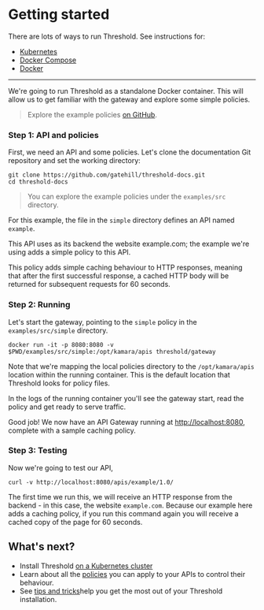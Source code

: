 Getting started
===============

There are lots of ways to run Threshold. See instructions for:

* [Kubernetes](kubernetes/tutorial.md)
* [Docker Compose](docker/docker-compose.md)
* [Docker](docker/docker.md)

---

We're going to run Threshold as a standalone Docker container. This will allow us to get familiar with the gateway and explore some simple policies.

> Explore the example policies [on GitHub](https://github.com/gatehill/threshold-docs/tree/master/examples/src).

### Step 1: API and policies

First, we need an API and some policies. Let's clone the documentation Git repository and set the working directory:

    git clone https://github.com/gatehill/threshold-docs.git
    cd threshold-docs

> You can explore the example policies under the `examples/src` directory.

For this example, the file in the `simple` directory defines an API named `example`.

This API uses as its backend the website example.com; the example we're using adds a simple policy to this API.

This policy adds simple caching behaviour to HTTP responses, meaning that after the first successful response, a cached HTTP body will be returned for subsequent requests for 60 seconds.

### Step 2: Running

Let's start the gateway, pointing to the `simple` policy in the `examples/src/simple` directory.

    docker run -it -p 8080:8080 -v $PWD/examples/src/simple:/opt/kamara/apis threshold/gateway

Note that we're mapping the local policies directory to the `/opt/kamara/apis` location within the running container. This is the default location that Threshold looks for policy files.

In the logs of the running container you'll see the gateway start, read the policy and get ready to serve traffic.

Good job! We now have an API Gateway running at [http://localhost:8080](http://localhost:8080), complete with a sample caching policy.

### Step 3: Testing

Now we're going to test our API, 

    curl -v http://localhost:8080/apis/example/1.0/

The first time we run this, we will receive an HTTP response from the backend - in this case, the website `example.com`. Because our example here adds a caching policy, if you run this command again you will receive a cached copy of the page for 60 seconds.

## What's next?

* Install Threshold [on a Kubernetes cluster](./kubernetes/install.md)
* Learn about all the [policies](./policies.md) you can apply to your APIs to control their behaviour.
* See [tips and tricks](./tips.md)help you get the most out of your Threshold installation.
